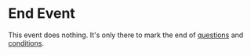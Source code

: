 # End Event

This event does nothing. It's only there to mark the end of [questions](./010.md) and [conditions](./012.md).